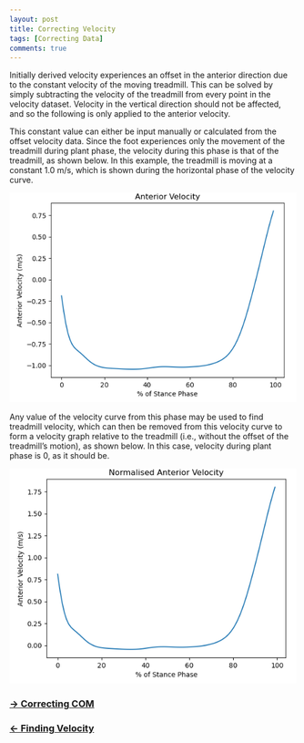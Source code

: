 ```yaml
---
layout: post
title: Correcting Velocity
tags: [Correcting Data]
comments: true
---
```


Initially derived velocity experiences an offset in the anterior direction due to the constant velocity of the moving treadmill. This can be solved by simply subtracting the velocity of the treadmill from every point in the velocity dataset. Velocity in the vertical direction should not be affected, and so the following is only applied to the anterior velocity. 

This constant value can either be input manually or calculated from the offset velocity data. Since the foot experiences only the movement of the treadmill during plant phase, the velocity during this phase is that of the treadmill, as shown below. In this example, the treadmill is moving at a constant 1.0 m/s, which is shown during the horizontal phase of the velocity curve. 

![Velocity](/assets/img/Velocity.PNG)

Any value of the velocity curve from this phase may be used to find treadmill velocity, which can then be removed from this velocity curve to form a velocity graph relative to the treadmill (i.e., without the offset of the treadmill’s motion), as shown below. In this case, velocity during plant phase is 0, as it should be. 

![Normalised Velocity](/assets/img/NormalisedVelocity.PNG)


### [→ Correcting COM](https://tudor-muresan.github.io/2023-04-05-correcting-com/)

### [← Finding Velocity](https://tudor-muresan.github.io/2023-04-07-finding-velocity/)
